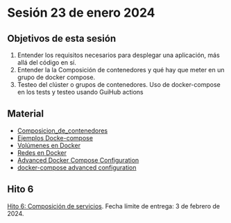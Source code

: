 # Sesión 23 de enero 2024

## Objetivos de esta sesión

1. Entender los requisitos necesarios para desplegar una aplicación, más allá del código en sí.
2. Entender la la Composición de contenedores y qué hay que meter en un grupo de docker compose.
3. Testeo del clúster o grupos de contenedores. Uso de docker-compose en los tests y testeo usando GuiHub actions

## Material

* [Composicion_de_contenedores](http://jj.github.io/CC/documentos/temas/Composicion_de_contenedores)
* [Ejemplos Docke-compose](https://github.com/JJ/platzi-servicio-web/blob/master/docker-compose.yml)
* [Volúmenes en Docker](http://jj.github.io/CC/documentos/temas/Contenedores#almacenamiento-de-datos-y-creaci%C3%B3n-de-vol%C3%BAmenes-docker)
* [Redes en Docker](http://jj.github.io/CC/documentos/temas/Composicion_de_contenedores#redes-en-docker)
* [Advanced Docker Compose Configuration](https://runnable.com/docker/advanced-docker-compose-configuration) 
* [docker-compose advanced configuration](https://pscheit.medium.com/docker-compose-advanced-configuration-541356d121de)


## Hito 6

[Hito 6: Composición de servicios](../hitos/6.Compose.md). Fecha límite de entrega: 3 de febrero de 2024.
